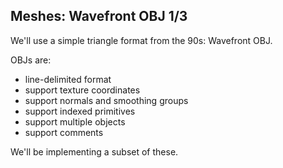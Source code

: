 ## Meshes: Wavefront OBJ 1/3

We'll use a simple triangle format from the 90s: Wavefront OBJ.

OBJs are:

* line-delimited format
* support texture coordinates
* support normals and smoothing groups
* support indexed primitives
* support multiple objects
* support comments

We'll be implementing a subset of these.